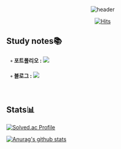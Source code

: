 <div align='center'>

![header](https://capsule-render.vercel.app/api?type=waving&color=0:FBFAB0,100:FB9C17&height=200&section=header&text=This%20is%20Taegyu's%20Github%20World👋&fontSize=40&fontAlignY=40&fontColor=FFFFFF&animation=twilkling)

[![Hits](https://hits.seeyoufarm.com/api/count/incr/badge.svg?url=https%3A%2F%2Fgithub.com%2Fleetaekyu2077&count_bg=%23393938&title_bg=%23ED9E10&icon=&icon_color=%234D4242&title=Hits&edge_flat=false)](https://hits.seeyoufarm.com)
</div>

## Study notes📚

#### &nbsp;&nbsp; ◦ 포트폴리오 : <a href="https://violet-cupcake-a56.notion.site/34d0c4be53dd405da444f0e940d646ea?pvs=4" target="_blank"><img src="https://img.shields.io/badge/Notion-424242?style=flat&logo=Notion&logoColor=white"/></a>
#### &nbsp;&nbsp; ◦ 블로그 : <a href="https://velog.io/@leetaekyu2077" target="_blank"><img src="https://img.shields.io/badge/Velog-20C997?style=flat&logo=Velog&logoColor=white"/></a>
&nbsp;
&nbsp;


## Stats📊
[![Solved.ac Profile](http://mazassumnida.wtf/api/v2/generate_badge?boj=dnjsqls2008)](https://solved.ac/dnjsqls2008/)

[![Anurag's github stats](https://github-readme-stats.vercel.app/api?username=leetaekyu2077&theme=calm&show_icons=true)](https://github.com/anuraghazra/github-readme-stats)
